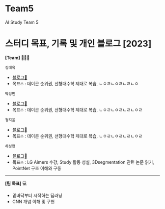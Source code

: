 # Team5
AI Study Team 5
# 스터디 목표, 기록 및 개인 블로그 [2023]  

  
__[Team]__ 👨🏻‍💻 <br>
  
  `김대욱`<br>
  - [블로그📑](https://faceyourfear.tistory.com/)
  - 목표🔥 : 데이콘 순위권, 선형대수학 제대로 복습, ㄴㅇㄹㄴㅇㄹㄴㄹㄴㅇ  <br>
  
  `박성민`<br>
  - [블로그📑](https://faceyourfear.tistory.com/)
  - 목표🔥 : 데이콘 순위권, 선형대수학 제대로 복습, ㄴㅇㄹㄴㅇㄹㄴㄹㄴㅇㄹ <br>
  
  `정지윤`<br>
  - [블로그📑](https://faceyourfear.tistory.com/)
  - 목표🔥 : 데이콘 순위권, 선형대수학 제대로 복습, ㄴㅇㄹㄴㅇㄹㄴㄹㄴㅇㄹ <br>
  
  `하성헌`<br>
  - [블로그📑](https://mars-hun.tistory.com)
  - 목표🔥 : LG Aimers 수강, Study 활동 성실, 3Dsegmentation 관련 논문 읽기, PointNet 구조 이해와 구동

----
__[팀 목표]__ 💻  
- 밑바닥부터 시작하는 딥러닝
- CNN 개념 이해 및 구현
